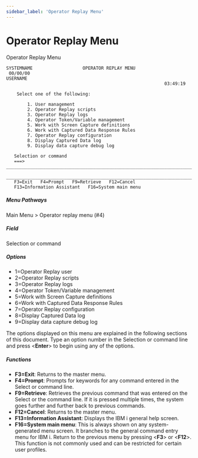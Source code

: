 ```yaml
---
sidebar_label: 'Operator Replay Menu'
---
```


# Operator Replay Menu

Operator Replay Menu
```
SYSTEMNAME                   OPERATOR REPLAY MENU                      00/00/00
USERNAME                                                               03:49:19 

    Select one of the following:

        1. User management         
        2. Operator Replay scripts
        3. Operator Replay logs         
        4. Operator Token/Variable management
        5. Work with Screen Capture definitions         
        6. Work with Captured Data Response Rules
        7. Operator Replay configuration          
        8. Display Captured Data log
        9. Display data capture debug log

   Selection or command
   ===> ________________________________________________________________________
  ______________________________________________________________________________
   F3=Exit   F4=Prompt   F9=Retrieve   F12=Cancel
   F13=Information Assistant   F16=System main menu

```

##### Menu Pathways

Main Menu > Operator replay menu (#4)

##### Field

Selection or command

##### Options

- 1=Operator Replay user
- 2=Operator Replay scripts
- 3=Operator Replay logs
- 4=Operator Token/Variable management
- 5=Work with Screen Capture definitions
- 6=Work with Captured Data Response Rules
- 7=Operator Replay configuration
- 8=Display Captured Data log
- 9=Display data capture debug log

The options displayed on this menu are explained in the following sections of this document. Type an option number in the Selection or command line and press <**Enter**> to begin using any of the options. 

##### Functions

- **F3=Exit**: Returns to the master menu.
- **F4=Prompt**: Prompts for keywords for any command entered in the Select or command line.
- **F9=Retrieve**: Retrieves the previous command that was entered on the Select or the command line. If it is pressed multiple times, the system goes further and further back to previous commands.
- **F12=Cancel**: Returns to the master menu.
- **F13=Information Assistant**: Displays the IBM i general help screen.
- **F16=System main menu**: This is always shown on any system-generated menu screen. It branches to the general command entry menu for IBM i. Return to the previous menu by pressing
    <**F3**> or <**F12**>. This function is not commonly used and can be restricted for certain user profiles.
